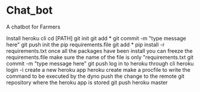 # Chat_bot
A chatbot for Farmers

Install heroku cli 
cd [PATH]
git init
git add * 
git commit -m "type message here"
git push
init the pip requirements.file
git add *
pip install -r requirements.txt
once all the packages have been install you can freeze the requirements.file
make sure the name of the file is only "requirements.txt
git commit -m "type message here"
git push
log in to heroku through cli
heroku login -i
create a new heroku app
heroku create
make a procfile to write the command to be executed by the dyno
push the change to the remote git repository where the heroku app is stored
git push heroku master

